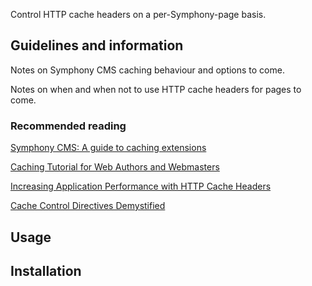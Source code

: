 Control HTTP cache headers on a per-Symphony-page basis.

## Guidelines and information

Notes on Symphony CMS caching behaviour and options to come.

Notes on when and when not to use HTTP cache headers for pages to come.

### Recommended reading

[Symphony CMS: A guide to caching extensions](http://getsymphony.com/learn/articles/view/a-guide-to-caching-extensions/)

[Caching Tutorial for Web Authors and Webmasters](http://www.mnot.net/cache_docs/)

[Increasing Application Performance with HTTP Cache Headers](https://devcenter.heroku.com/articles/increasing-application-performance-with-http-cache-headers)

[Cache Control Directives Demystified](http://palizine.plynt.com/issues/2008Jul/cache-control-attributes/)

## Usage



## Installation

